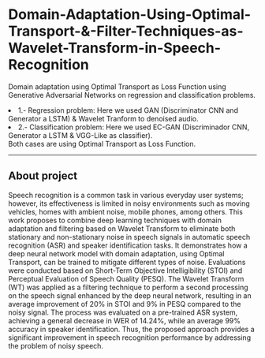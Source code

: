 # Domain-Adaptation-Using-Optimal-Transport-&-Filter-Techniques-as-Wavelet-Transform-in-Speech-Recognition
Domain adaptation using Optimal Transport as Loss Function using Generative Adversarial Networks on regression and classification problems. 
<li>1.- Regression problem: Here we used GAN (Discriminator CNN and Generator a LSTM) & Wavelet Tranform to denoised audio.</li>
<li>2.- Classification problem: Here we used EC-GAN (Discriminador CNN, Generator a LSTM & VGG-Like as classifier).</li>
Both cases are using Optimal Transport as Loss Function.

---
**About project**  
---

Speech recognition is a common task in various everyday user systems; however, its effectiveness is limited in noisy environments such as moving vehicles, homes with ambient noise, mobile phones, among others. This work proposes to combine deep learning techniques with domain adaptation and filtering based on Wavelet Transform to eliminate both stationary and non-stationary noise in speech signals in automatic speech recognition (ASR) and speaker identification tasks. It demonstrates how a deep neural network model with domain adaptation, using Optimal Transport, can be trained to mitigate different types of noise. Evaluations were conducted based on Short-Term Objective Intelligibility (STOI) and Perceptual Evaluation of Speech Quality (PESQ). The Wavelet Transform (WT) was applied as a filtering technique to perform a second processing on the speech signal enhanced by the deep neural network, resulting in an average improvement of 20% in STOI and 9% in PESQ compared to the noisy signal. The process was evaluated on a pre-trained ASR system, achieving a general decrease in WER of 14.24%, while an average 99% accuracy in speaker identification. Thus, the proposed approach provides a significant improvement in speech recognition performance by addressing the problem of noisy speech.
